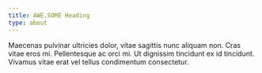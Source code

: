 ```yaml
---
title: AWE.SOME Heading
type: about
---
```


Maecenas pulvinar ultricies dolor, vitae sagittis nunc aliquam non. Cras vitae eros mi. Pellentesque ac orci mi. Ut dignissim tincidunt ex id tincidunt. Vivamus vitae erat vel tellus condimentum consectetur.